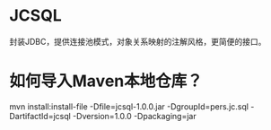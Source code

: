 ﻿# JCSQL
封装JDBC，提供连接池模式，对象关系映射的注解风格，更简便的接口。

# 如何导入Maven本地仓库？
mvn install:install-file -Dfile=jcsql-1.0.0.jar -DgroupId=pers.jc.sql -DartifactId=jcsql -Dversion=1.0.0 -Dpackaging=jar
